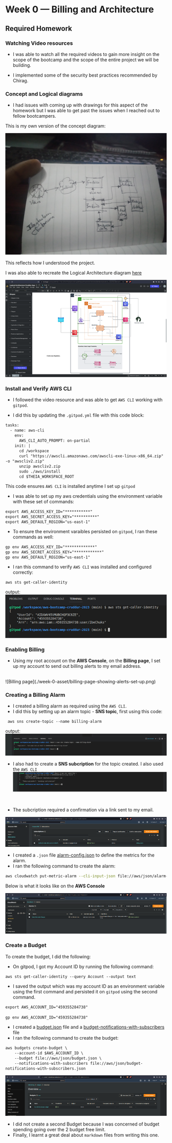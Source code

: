 # Week 0 — Billing and Architecture

## Required Homework

### Watching Video resources
- I was able to watch all the required videos to gain more insight on the scope of the bootcamp and the scope of the entire project we will be building.

- I implemented some of the security best practices recommended by Chirag.

### Concept and Logical diagrams
- I had issues with coming up with drawings for this aspect of the homework but I was able to get past the issues when I reached out to fellow bootcampers.

This is my own version of the concept diagram:

![cruddur-concept-diagram](./week-0-asset/cruddur-concept-architecture-diagram.png)
<br>

This reflects how I understood the project.

I was also able to recreate the Logical Architecture diagram [here](https://lucid.app/lucidchart/58f70b13-17b2-4378-977b-04a55c54451e/edit?viewport_loc=-248%2C192%2C2231%2C1253%2C0_0&invitationId=inv_33da70b3-8d0d-4a57-a006-b526045dc68e) <br>

![cruddur-logical-architecture-diagram](./week-0-asset/cruddur-logical-architecture-diagram.png)
<br>


### Install and Verify AWS CLI
- I followed the video resource and was able to get ```AWS CLI``` working with ```gitpod```.

- I did this by updating the ```.gitpod.yml``` file with this code block:

```
tasks:
  - name: aws-cli
    env:
      AWS_CLI_AUTO_PROMPT: on-partial
    init: |
      cd /workspace
      curl "https://awscli.amazonaws.com/awscli-exe-linux-x86_64.zip" -o "awscliv2.zip"
      unzip awscliv2.zip
      sudo ./aws/install
      cd $THEIA_WORKSPACE_ROOT
```
This code ensures ```AWS CLI``` is installed anytime I set up ```gitpod```

- I was able to set up my aws credentials using the environment variable with these set of commands:

```
export AWS_ACCESS_KEY_ID="***********"
export AWS_SECRET_ACCESS_KEY="**********"
export AWS_DEFAULT_REGION="us-east-1"
```
- To ensure the environment varaibles persisted on ```gitpod```, I ran these commands as well:

```
gp env AWS_ACCESS_KEY_ID="*************"
gp env AWS_SECRET_ACCESS_KEY="************"
gp env AWS_DEFAULT_REGION="us-east-1"
```

- I ran this command to verify ```AWS CLI``` was installed and configured correctly:
```
aws sts get-caller-identity
```
output:
<br>
![aws-cli-config](./week-0-asset/aws-cli-config.png)
<br>

### Enabling Billing
- Using my root account on the **AWS Console**, on the **Billing page**, I set up my account to send out billing alerts to my email address.
<br>
![Billing page](./week-0-asset/billing-page-showing-alerts-set-up.png)
<br>

### Creating a Billing Alarm
- I created a billing alarm as required using the ```AWS CLI```.
- I did this by setting up an alarm topic - **SNS topic**, first using this code:
```
 aws sns create-topic --name billing-alarm
 ```
 output:
 ![sns output](./week-0-asset/sns-topic-output.png)
 <br>

 - I also had to create a **SNS subcription** for the topic created. I also used the ```AWS CLI```
 ![sns sub](./week-0-asset/sns-subscription.png)
 <br>

 - The subcription required a confirmation via a link sent to my email.

 ![](./week-0-asset/sns-sub-confirmation.png)
 <br>
 - I created a ```.json``` file [alarm-config.json](https://github.com/IbeChuksVictor/aws-bootcamp-cruddur-2023/blob/main/aws/json/alarm-config.json) to define the metrics for the alarm. 
- I ran the following command to create the alarm:
```bash
aws cloudwatch put-metric-alarm --cli-input-json file://aws/json/alarm-config.json
```
Below is what it looks like on the **AWS Console**

![billing alarm](./week-0-asset/cloudwatch.png)  


 ### Create a Budget
To create the budget, I did the following:
- On gitpod, I got my Account ID by running the following command:
```
aws sts get-caller-identity --query Account --output text
```
- I saved the output which was my account ID as an environment variable using the first command and persisted it on ```gitpod``` using the second command.
```
export AWS_ACCOUNT_ID="459355284738"

gp env AWS_ACCOUNT_ID="459355284738"
```
- I created a [budget.json](https://github.com/IbeChuksVictor/aws-bootcamp-cruddur-2023/blob/main/aws/json/budget.json) file and a [budget-notifications-with-subscribers](https://github.com/IbeChuksVictor/aws-bootcamp-cruddur-2023/blob/main/aws/json/budget-notification-with-subscribers.json) file
- I ran the following command to create the budget:
```
aws budgets create-budget \
    --account-id $AWS_ACCOUNT_ID \
    --budget file://aws/json/budget.json \
    --notifications-with-subscribers file://aws/json/budget-notifications-with-subscribers.json
```
![aws budget](./week-0-asset/aws-budget.png)  

- I did not create a second Budget because I was concerned of budget spending going over the 2 budget free limit.
- Finally, I learnt a great deal about ```markdown``` files from writing this one.